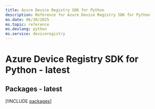 ```yaml
---
title: Azure Device Registry SDK for Python
description: Reference for Azure Device Registry SDK for Python
ms.date: 06/30/2025
ms.topic: reference
ms.devlang: python
ms.service: deviceregistry
---
```

# Azure Device Registry SDK for Python - latest
## Packages - latest
[!INCLUDE [packages](device-registry-index.md)]